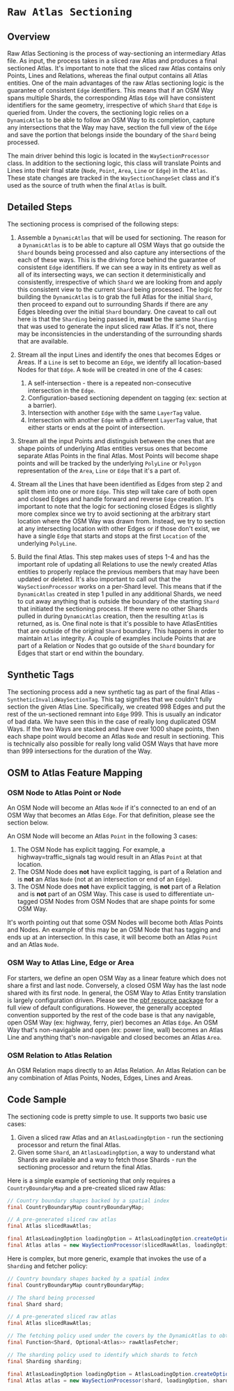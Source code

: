 # `Raw Atlas Sectioning`

## Overview

Raw Atlas Sectioning is the process of way-sectioning an intermediary Atlas file. As input, the process takes in a sliced raw Atlas and produces a final sectioned Atlas. It's important to note that the sliced raw Atlas contains only Points, Lines and Relations, whereas the final output contains all Atlas entities. One of the main advantages of the raw Atlas sectioning logic is the guarantee of consistent `Edge` identifiers. This means that if an OSM Way spans multiple Shards, the corresponding Atlas `Edge` will have consistent identifiers for the same geometry, irrespective of which `Shard` that `Edge` is queried from. Under the covers, the sectioning logic relies on a `DynamicAtlas` to be able to follow an OSM Way to its completion, capture any intersections that the Way may have, section the full view of the `Edge` and save the portion that belongs inside the boundary of the `Shard` being processed.

The main driver behind this logic is located in the `WaySectionProcessor` class. In addition to the sectioning logic, this class will translate Points and Lines into their final state (`Node`, `Point`, `Area`, `Line` or `Edge`) in the `Atlas`. These state changes are tracked in the `WaySectionChangeSet` class and it's used as the source of truth when the final `Atlas` is built.

## Detailed Steps

The sectioning process is comprised of the following steps:

1. Assemble a `DynamicAtlas` that will be used for sectioning. The reason for a `DynamicAtlas` is to be able to capture all OSM Ways that go outside the `Shard` bounds being processed and also capture any intersections of the each of these ways. This is the driving force behind the guarantee of consistent `Edge` identifiers. If we can see a way in its entirety as well as all of its intersecting ways, we can section it deterministically and consistently, irrespective of which `Shard` we are looking from and apply this consistent view to the current `Shard` being processed. The logic for building the `DynamicAtlas` is to grab the full Atlas for the initial `Shard`, then proceed to expand out to surrounding Shards if there are any Edges bleeding over the initial `Shard` boundary. One caveat to call out here is that the `Sharding` being passed in, **must** be the same `Sharding` that was used to generate the input sliced raw Atlas. If it's not, there may be inconsistencies in the understanding of the surrounding shards that are available.

2. Stream all the input Lines and identify the ones that becomes Edges or Areas. If a `Line` is set to become an `Edge`, we identify all location-based Nodes for that `Edge`. A `Node` will be created in one of the 4 cases:
    1. A self-intersection - there is a repeated non-consecutive intersection in the `Edge`.
    2. Configuration-based sectioning dependent on tagging (ex: section at a barrier).
    3. Intersection with another `Edge` with the same `LayerTag` value.
    4. Intersection with another `Edge` with a different `LayerTag` value, that either starts or ends at the point of intersection.
	
3. Stream all the input Points and distinguish between the ones that are shape points of underlying Atlas entities versus ones that become separate Atlas Points in the final Atlas. Most Points will become shape points and will be tracked by the underlying `PolyLine` or `Polygon` representation of the `Area`, `Line` or `Edge` that it's a part of.

4. Stream all the Lines that have been identified as Edges from step 2 and split them into one or more `Edge`. This step will take care of both open and closed Edges and handle forward and reverse `Edge` creation. It's important to note that the logic for sectioning closed Edges is slightly more complex since we try to avoid sectioning at the arbitrary start location where the OSM Way was drawn from. Instead, we try to section at any intersecting location with other Edges or if those don't exist, we have a single `Edge` that starts and stops at the first `Location` of the underlying `PolyLine`.

5. Build the final Atlas. This step makes uses of steps 1-4 and has the important role of updating all Relations to use the newly created Atlas entities to properly replace the previous members that may have been updated or deleted. It's also important to call out that the `WaySectionProcessor` works on a per-Shard level. This means that if the `DynamicAtlas` created in step 1 pulled in any additional Shards, we need to cut away anything that is outside the boundary of the starting `Shard` that initiated the sectioning process. If there were no other Shards pulled in during `DynamicAtlas` creation, then the resulting `Atlas` is returned, as is. One final note is that it's possible to have AtlasEntities that are outside of the original `Shard` boundary. This happens in order to maintain `Atlas` integrity. A couple of examples include Points that are part of a Relation or Nodes that go outside of the `Shard` boundary for Edges that start or end within the boundary.

## Synthetic Tags

The sectioning process add a new synthetic tag as part of the final Atlas - `SyntheticInvalidWaySectionTag`. This tag signifies that we couldn't fully section the given Atlas Line. Specifically, we created 998 Edges and put the rest of the un-sectioned remnant into `Edge` 999. This is usually an indicator of bad data. We have seen this in the case of really long duplicated OSM Ways. If the two Ways are stacked and have over 1000 shape points, then each shape point would become an Atlas `Node` and result in sectioning. This is technically also possible for really long valid OSM Ways that have more than 999 intersections for the duration of the Way.

## OSM to Atlas Feature Mapping

### OSM Node to Atlas Point or Node

An OSM Node will become an Atlas `Node` if it's connected to an end of an OSM Way that becomes an Atlas `Edge`. For that definition, please see the section below. 

An OSM Node will become an Atlas `Point` in the following 3 cases:
1. The OSM Node has explicit tagging. For example, a highway=traffic_signals tag would result in an Atlas `Point` at that location.
2. The OSM Node does **not** have explicit tagging, is part of a Relation and is **not** an Atlas `Node` (not at an intersection or end of an `Edge`).
3. The OSM Node does **not** have explicit tagging, is **not** part of a Relation and is **not** part of an OSM Way. This case is used to differentiate un-tagged OSM Nodes from OSM Nodes that are shape points for some OSM Way.

It's worth pointing out that some OSM Nodes will become both Atlas Points and Nodes. An example of this may be an OSM Node that has tagging and ends up at an intersection. In this case, it will become both an Atlas `Point` and an Atlas `Node`.

### OSM Way to Atlas Line, Edge or Area

For starters, we define an open OSM Way as a linear feature which does not share a first and last node. Conversely, a closed OSM Way has the last node shared with its first node. In general, the OSM Way to Atlas Entity translation is largely configuration driven. Please see the [pbf resource package](https://github.com/osmlab/atlas/tree/dev/src/main/resources/org/openstreetmap/atlas/geography/atlas/pbf) for a full view of default configurations. However, the generally accepted convention supported by the rest of the code base is that any navigable, open OSM Way (ex: highway, ferry, pier) becomes an Atlas `Edge`. An OSM Way that's non-navigable and open (ex: power line, wall) becomes an Atlas Line and anything that's non-navigable and closed becomes an Atlas `Area`.

### OSM Relation to Atlas Relation

An OSM Relation maps directly to an Atlas Relation. An Atlas Relation can be any combination of Atlas Points, Nodes, Edges, Lines and Areas.

## Code Sample

The sectioning code is pretty simple to use. It supports two basic use cases:
1. Given a sliced raw Atlas and an `AtlasLoadingOption` - run the sectioning processor and return the final Atlas.
2. Given some `Shard`, an `AtlasLoadingOption`, a way to understand what Shards are available and a way to fetch those Shards - run the sectioning processor and return the final Atlas.

Here is a simple example of sectioning that only requires a `CountryBoundaryMap` and a pre-created sliced raw Atlas:

```java
// Country boundary shapes backed by a spatial index
final CountryBoundaryMap countryBoundaryMap;

// A pre-generated sliced raw atlas
final Atlas slicedRawAtlas;

final AtlasLoadingOption loadingOption = AtlasLoadingOption.createOptionWithAllEnabled(countryBoundaryMap);
final Atlas atlas = new WaySectionProcessor(slicedRawAtlas, loadingOption).run();
```

Here is complex, but more generic, example that invokes the use of a `Sharding` and fetcher policy:

```java
// Country boundary shapes backed by a spatial index
final CountryBoundaryMap countryBoundaryMap;

// The shard being processed 
final Shard shard;

// A pre-generated sliced raw atlas
final Atlas slicedRawAtlas;

// The fetching policy used under the covers by the DynamicAtlas to obtain adjacent sliced raw atlas files
final Function<Shard, Optional<Atlas>> rawAtlasFetcher;

// The sharding policy used to identify which shards to fetch
final Sharding sharding;

final AtlasLoadingOption loadingOption = AtlasLoadingOption.createOptionWithAllEnabled(countryBoundaryMap);
final Atlas atlas = new WaySectionProcessor(shard, loadingOption, sharding, rawAtlasFetcher).run();
```
